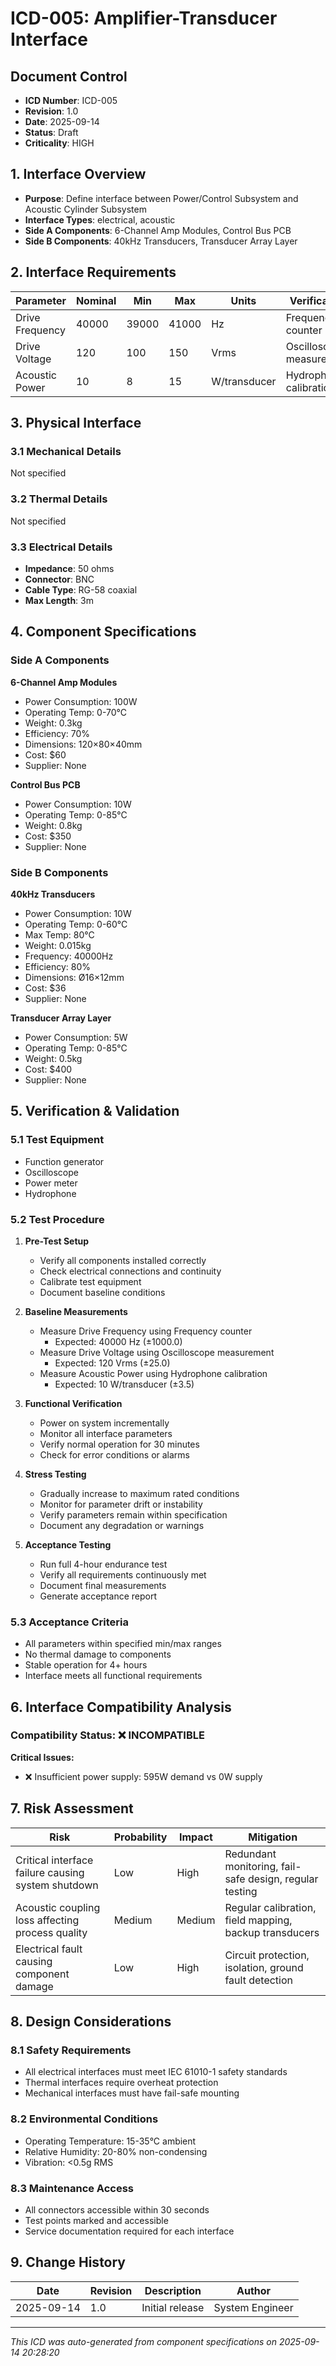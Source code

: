 # ICD-005: Amplifier-Transducer Interface

## Document Control
- **ICD Number**: ICD-005
- **Revision**: 1.0
- **Date**: 2025-09-14
- **Status**: Draft
- **Criticality**: HIGH

## 1. Interface Overview
- **Purpose**: Define interface between Power/Control Subsystem and Acoustic Cylinder Subsystem
- **Interface Types**: electrical, acoustic
- **Side A Components**: 6-Channel Amp Modules, Control Bus PCB
- **Side B Components**: 40kHz Transducers, Transducer Array Layer

## 2. Interface Requirements

| Parameter | Nominal | Min | Max | Units | Verification |
|-----------|---------|-----|-----|-------|--------------|
| Drive Frequency | 40000 | 39000 | 41000 | Hz | Frequency counter |
| Drive Voltage | 120 | 100 | 150 | Vrms | Oscilloscope measurement |
| Acoustic Power | 10 | 8 | 15 | W/transducer | Hydrophone calibration |

## 3. Physical Interface

### 3.1 Mechanical Details
Not specified

### 3.2 Thermal Details
Not specified

### 3.3 Electrical Details
- **Impedance**: 50 ohms
- **Connector**: BNC
- **Cable Type**: RG-58 coaxial
- **Max Length**: 3m

## 4. Component Specifications

### Side A Components
**6-Channel Amp Modules**
- Power Consumption: 100W
- Operating Temp: 0-70°C
- Weight: 0.3kg
- Efficiency: 70%
- Dimensions: 120×80×40mm
- Cost: $60
- Supplier: None

**Control Bus PCB**
- Power Consumption: 10W
- Operating Temp: 0-85°C
- Weight: 0.8kg
- Cost: $350
- Supplier: None


### Side B Components
**40kHz Transducers**
- Power Consumption: 10W
- Operating Temp: 0-60°C
- Max Temp: 80°C
- Weight: 0.015kg
- Frequency: 40000Hz
- Efficiency: 80%
- Dimensions: Ø16×12mm
- Cost: $36
- Supplier: None

**Transducer Array Layer**
- Power Consumption: 5W
- Operating Temp: 0-85°C
- Weight: 0.5kg
- Cost: $400
- Supplier: None


## 5. Verification & Validation

### 5.1 Test Equipment
- Function generator
- Oscilloscope
- Power meter
- Hydrophone

### 5.2 Test Procedure
1. **Pre-Test Setup**
   - Verify all components installed correctly
   - Check electrical connections and continuity
   - Calibrate test equipment
   - Document baseline conditions

2. **Baseline Measurements**
   - Measure Drive Frequency using Frequency counter
     * Expected: 40000 Hz (±1000.0)
   - Measure Drive Voltage using Oscilloscope measurement
     * Expected: 120 Vrms (±25.0)
   - Measure Acoustic Power using Hydrophone calibration
     * Expected: 10 W/transducer (±3.5)

3. **Functional Verification**
   - Power on system incrementally
   - Monitor all interface parameters
   - Verify normal operation for 30 minutes
   - Check for error conditions or alarms

4. **Stress Testing**
   - Gradually increase to maximum rated conditions
   - Monitor for parameter drift or instability
   - Verify parameters remain within specification
   - Document any degradation or warnings

5. **Acceptance Testing**
   - Run full 4-hour endurance test
   - Verify all requirements continuously met
   - Document final measurements
   - Generate acceptance report

### 5.3 Acceptance Criteria
- All parameters within specified min/max ranges
- No thermal damage to components
- Stable operation for 4+ hours
- Interface meets all functional requirements

## 6. Interface Compatibility Analysis
### Compatibility Status: ❌ INCOMPATIBLE

**Critical Issues:**
- ❌ Insufficient power supply: 595W demand vs 0W supply



## 7. Risk Assessment
| Risk | Probability | Impact | Mitigation |
|------|-------------|--------|------------|
| Critical interface failure causing system shutdown | Low | High | Redundant monitoring, fail-safe design, regular testing |
| Acoustic coupling loss affecting process quality | Medium | Medium | Regular calibration, field mapping, backup transducers |
| Electrical fault causing component damage | Low | High | Circuit protection, isolation, ground fault detection |


## 8. Design Considerations

### 8.1 Safety Requirements
- All electrical interfaces must meet IEC 61010-1 safety standards
- Thermal interfaces require overheat protection
- Mechanical interfaces must have fail-safe mounting

### 8.2 Environmental Conditions
- Operating Temperature: 15-35°C ambient
- Relative Humidity: 20-80% non-condensing
- Vibration: <0.5g RMS

### 8.3 Maintenance Access
- All connectors accessible within 30 seconds
- Test points marked and accessible
- Service documentation required for each interface

## 9. Change History
| Date | Revision | Description | Author |
|------|----------|-------------|--------|
| 2025-09-14 | 1.0 | Initial release | System Engineer |

---
*This ICD was auto-generated from component specifications on 2025-09-14 20:28:20*
